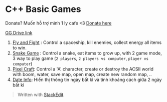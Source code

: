 # C++ Basic Games

Donate? Muốn hỗ trợ mình 1 ly cafe <3 [Donate here](https://github.com/HoangTran0410/HoangTran0410/blob/main/DONATE.md)

[GG Drive link](https://drive.google.com/drive/folders/1Q6MPfganhuEPz5olNs0AKoek6zJXb3bN?usp=sharing)

 1. [Fly and Fight](/FlyAndFight) : Control a spaceship, kill enemies, collect energy all items to win.
 2. [Snake Game](/SnakeGame) :  Control a snake, eat items to grow up, with 2 game mode, 3 way to play game (`2 players`,  `2 players vs computer`, `player vs computer`)
 3. [Pixel Craft](/PixelCraft): Control a 'A' character, create or destroy the ACSII world with boom, water, save map, open map, create new random map, ..
 4. [Date Info](/DateInfo): Hiển thị thông tin ngày bất kì và tính khoảng cách giữa 2 ngày bất kì

> Written with [StackEdit](https://stackedit.io/).
